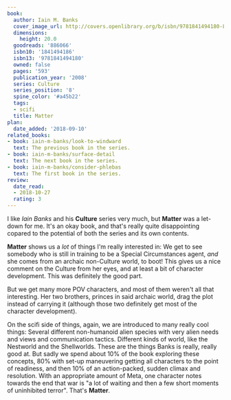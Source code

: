 ```yaml
---
book:
  author: Iain M. Banks
  cover_image_url: http://covers.openlibrary.org/b/isbn/9781841494180-L.jpg
  dimensions:
    height: 20.0
  goodreads: '886066'
  isbn10: '1841494186'
  isbn13: '9781841494180'
  owned: false
  pages: '593'
  publication_year: '2008'
  series: Culture
  series_position: '8'
  spine_color: '#a45b22'
  tags:
  - scifi
  title: Matter
plan:
  date_added: '2018-09-10'
related_books:
- book: iain-m-banks/look-to-windward
  text: The previous book in the series.
- book: iain-m-banks/surface-detail
  text: The next book in the series.
- book: iain-m-banks/consider-phlebas
  text: The first book in the series.
review:
  date_read:
  - 2018-10-27
  rating: 3
---
```


I like *Iain Banks* and his **Culture** series very much, but **Matter** was a let-down for me. It's an okay book, and
that's really quite disappointing copared to the potential of both the series and its own contents.

**Matter** shows us a *lot* of things I'm really interested in: We get to see somebody who is still in training to be a
Special Circumstances agent, *and* she comes from an archaic non-Culture world, to boot! This gives us a nice
comment on the Culture from her eyes, and at least a bit of character development. This was definitely the good part.

But we get many more POV characters, and most of them weren't all that interesting. Her two brothers, princes in said
archaic world, drag the plot instead of carrying it (although those two definitely get most of the character
development).

On the scifi side of things, again, we are introduced to many really cool things: Several different non-humanoid alien
species with very alien needs and views and communication tactics. Different kinds of world, like the Nestworld and the
Shellworlds. These are the things Banks is really, really good at. But sadly we spend about 10% of the book exploring
these concepts, 80% with set-up maneuvering getting all characters to the point of readiness, and then 10% of an
action-packed, sudden climax and resolution. With an appropriate amount of Meta, one character notes towards the end
that war is "a lot of waiting and then a few short moments of uninhibited terror". That's **Matter**.
